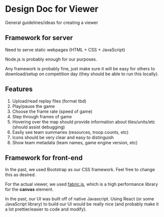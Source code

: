 # Design Doc for Viewer

General guidelines/ideas for creating a viewer

## Framework for server

Need to serve static webpages (HTML + CSS + JavaScript)

Node.js is probably enough for our purposes.

Any framework is probably fine, just make sure it will be easy for others to download/setup on competition day (they should be able to run this locally).

## Features

1. Upload/read replay files (format tbd)
2. Play/pause the game
3. Choose the frame rate (speed of game)
4. Step through frames of game
5. Hovering over the map should provide information about tiles/units/etc (should assist debugging)
6. Easily see team summaries (resources, troop counts, etc)
7. Icons should be very clear and easy to distinguish
8. Show team metadata (team names, game engine version, etc)

## Framework for front-end

In the past, we used Bootstrap as our CSS framework. Feel free to change this as desired.

For the actual viewer, we used [fabric.js](http://fabricjs.com/), which is a high performance library for the **canvas** element.

In the past, our UI was built off of native Javascript. Using React (or some JavaScript library) to build our UI would be really nice (and probably make it a lot prettier/easier to code and modify).
